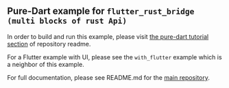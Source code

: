 ## Pure-Dart example for `flutter_rust_bridge (multi blocks of rust Api)`

In order to build and run this example, please visit [the pure-dart tutorial section](https://github.com/fzyzcjy/flutter_rust_bridge#-tutorial-pure-dart) of repository readme.

For a Flutter example with UI, please see the `with_flutter` example which is a neighbor of this example.

For full documentation, please see README.md for the [main repository](https://github.com/fzyzcjy/flutter_rust_bridge).

